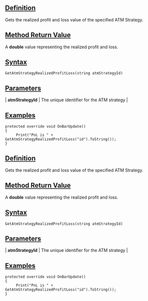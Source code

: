 ## [Definition](https://developer.ninjatrader.com/docs/desktop/getatmstrategyrealizedprofitloss\#definition)

Gets the realized profit and loss value of the specified ATM Strategy.

## [Method Return Value](https://developer.ninjatrader.com/docs/desktop/getatmstrategyrealizedprofitloss\#method-return-value)

A **double** value representing the realized profit and loss.

## [Syntax](https://developer.ninjatrader.com/docs/desktop/getatmstrategyrealizedprofitloss\#syntax)

`GetAtmStrategyRealizedProfitLoss(string atmStrategyId)`

## [Parameters](https://developer.ninjatrader.com/docs/desktop/getatmstrategyrealizedprofitloss\#parameters)

| **atmStrategyId** | The unique identifier for the ATM strategy |

## [Examples](https://developer.ninjatrader.com/docs/desktop/getatmstrategyrealizedprofitloss\#examples)

```jsx-150469391 csharp
protected override void OnBarUpdate()
{
     Print("PnL is " + GetAtmStrategyRealizedProfitLoss("id").ToString());
}

```

## [Definition](https://developer.ninjatrader.com/docs/desktop/getatmstrategyrealizedprofitloss\#definition)

Gets the realized profit and loss value of the specified ATM Strategy.

## [Method Return Value](https://developer.ninjatrader.com/docs/desktop/getatmstrategyrealizedprofitloss\#method-return-value)

A **double** value representing the realized profit and loss.

## [Syntax](https://developer.ninjatrader.com/docs/desktop/getatmstrategyrealizedprofitloss\#syntax)

`GetAtmStrategyRealizedProfitLoss(string atmStrategyId)`

## [Parameters](https://developer.ninjatrader.com/docs/desktop/getatmstrategyrealizedprofitloss\#parameters)

| **atmStrategyId** | The unique identifier for the ATM strategy |

## [Examples](https://developer.ninjatrader.com/docs/desktop/getatmstrategyrealizedprofitloss\#examples)

```jsx-150469391 csharp
protected override void OnBarUpdate()
{
     Print("PnL is " + GetAtmStrategyRealizedProfitLoss("id").ToString());
}

```